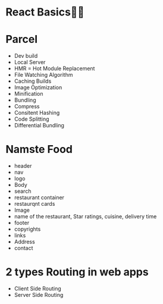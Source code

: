 # React Basics👩‍🚀

# Parcel

- Dev build
- Local Server
- HMR = Hot Module Replacement
- File Watching Algorithm
- Caching Builds
- Image Optimization
- Minification
- Bundling
- Compress
- Consitent Hashing
- Code Splitting
- Differential Bundling

# Namste Food

- header
- nav
- logo
- Body
- search
- restaurant container
- restaurqnt cards
- Image
- name of the restaurant, Star ratings, cuisine, delivery time
- footer
- copyrights
- links
- Address
- contact

# 2 types Routing in web apps

- Client Side Routing
- Server Side Routing
